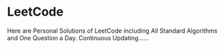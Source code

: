 # LeetCode
Here are Personal Solutions of LeetCode including All Standard Algorithms and One Question a Day. Continuous Updating...... 
